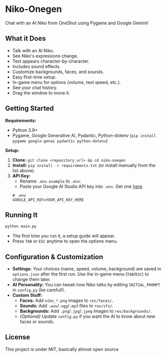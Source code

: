 # Niko-Onegen

Chat with an AI Niko from OneShot using Pygame and Google Gemini!

## What it Does

*   Talk with an AI Niko.
*   See Niko's expressions change.
*   Text appears character-by-character.
*   Includes sound effects.
*   Customize backgrounds, faces, and sounds.
*   Easy first-time setup.
*   In-game menu for options (volume, text speed, etc.).
*   See your chat history.
*   Drag the window to move it.

## Getting Started

**Requirements:**

*   Python 3.9+
*   Pygame, Google Generative AI, Pydantic, Python-dotenv (`pip install pygame google-genai pydantic python-dotenv`)

**Setup:**

1.  **Clone:** `git clone <repository_url> && cd niko-onegen`
2.  **Install:** `pip install -r requirements.txt` (or install manually from the list above).
3.  **API Key:**
    *   Rename `.env.example` to `.env`.
    *   Paste your Google AI Studio API key into `.env`. Get one [here](https://aistudio.google.com/app/apikey).
    ```dotenv
    # .env
    GOOGLE_API_KEY=YOUR_API_KEY_HERE
    ```

## Running It

```bash
python main.py
```

*   The first time you run it, a setup guide will appear.
*   Press `TAB` or `ESC` anytime to open the options menu.

## Configuration & Customization

*   **Settings:** Your choices (name, speed, volume, background) are saved in `options.json` after the first run. Use the in-game menu (`TAB`/`ESC`) to change them later.
*   **AI Personality:** You can tweak how Niko talks by editing `INITIAL_PROMPT` in `config.py` (be careful!).
*   **Custom Stuff:**
    *   **Faces:** Add `niko_*.png` images to `res/faces/`.
    *   **Sounds:** Add `.wav`/`.ogg`/`.mp3` files to `res/sfx/`.
    *   **Backgrounds:** Add `.png`/`.jpg`/`.jpeg` images to `res/backgrounds/`.
    *   *(Optional)* Update `config.py` if you want the AI to know about new faces or sounds.

## License

This project is under MIT, basically almost open source